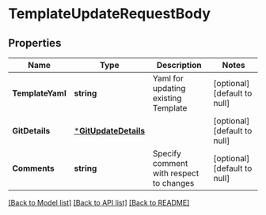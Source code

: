 # TemplateUpdateRequestBody

## Properties
Name | Type | Description | Notes
------------ | ------------- | ------------- | -------------
**TemplateYaml** | **string** | Yaml for updating existing Template | [optional] [default to null]
**GitDetails** | [***GitUpdateDetails**](GitUpdateDetails.md) |  | [optional] [default to null]
**Comments** | **string** | Specify comment with respect to changes   | [optional] [default to null]

[[Back to Model list]](../README.md#documentation-for-models) [[Back to API list]](../README.md#documentation-for-api-endpoints) [[Back to README]](../README.md)

